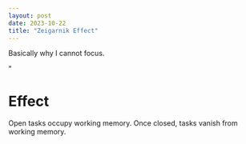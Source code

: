 ```yaml
---
layout: post
date: 2023-10-22
title: "Zeigarnik Effect"
---
```

Basically why I cannot focus.
<!--more-->"

# Effect
Open tasks occupy working memory. Once closed, tasks vanish from working memory.
